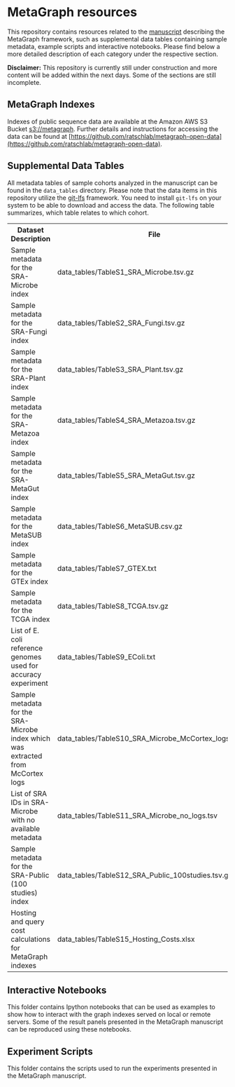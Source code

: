 # MetaGraph resources
This repository contains resources related to the [manuscript](https://www.biorxiv.org/content/10.1101/2020.10.01.322164v3) describing the MetaGraph framework, such as supplemental data tables containing sample metadata, example scripts and interactive notebooks. Please find below a more detailed description of each category under the respective section.

**Disclaimer:** This repository is currently still under construction and more content will be added within the next days. Some of the sections are still incomplete.

## MetaGraph Indexes

Indexes of public sequence data are available at the Amazon AWS S3 Bucket [s3://metagraph](https://metagraph.s3.amazonaws.com/index.html). Further details and  instructions for accessing the data can be found at [https://github.com/ratschlab/metagraph-open-data](https://github.com/ratschlab/metagraph-open-data).

## Supplemental Data Tables
All metadata tables of sample cohorts analyzed in the manuscript can be found in the `data_tables` directory. Please note that the data items in this repository utilize the [git-lfs](https://git-lfs.github.com/) framework. You need to install `git-lfs` on your system to be able to download and access the data. The following table summarizes, which table relates to which cohort.

[//]: # (The table styles are currently ignored by GitHub ... https://github.com/github/markup/issues/119)
<table style="width: 100%; table-layout: fixed;">
  <tr >
    <th style="width:40%;">Dataset Description</th>
    <th>File</th>
  </tr>
  <tr>
    <td>Sample metadata for the SRA-Microbe index</td>
    <td style="overflow:scroll;">data_tables/TableS1_SRA_Microbe.tsv.gz</td>
  </tr>
  <tr>
    <td>Sample metadata for the SRA-Fungi index</td>
    <td style="overflow:scroll;">data_tables/TableS2_SRA_Fungi.tsv.gz</td>
  </tr>
  <tr>
    <td>Sample metadata for the SRA-Plant index</td>
    <td style="overflow:scroll;">data_tables/TableS3_SRA_Plant.tsv.gz</td>
  </tr>
  <tr>
    <td>Sample metadata for the SRA-Metazoa index</td>
    <td style="overflow:scroll;">data_tables/TableS4_SRA_Metazoa.tsv.gz</td>
  </tr>
  <tr>
    <td>Sample metadata for the SRA-MetaGut index</td>
    <td style="overflow:scroll;">data_tables/TableS5_SRA_MetaGut.tsv.gz</td>
  </tr>
  <tr>
    <td>Sample metadata for the MetaSUB index</td>
    <td style="overflow:scroll;">data_tables/TableS6_MetaSUB.csv.gz</td>
  </tr>
  <tr>
    <td>Sample metadata for the GTEx index</td>
    <td style="overflow:scroll;">data_tables/TableS7_GTEX.txt</td>
  </tr>
  <tr>
    <td>Sample metadata for the TCGA index</td>
    <td style="overflow:scroll;">data_tables/TableS8_TCGA.tsv.gz</td>
  </tr>
  <tr>
    <td>List of E. coli reference genomes used for accuracy experiment</td>
    <td style="overflow:scroll;">data_tables/TableS9_EColi.txt</td>
  </tr>
  <tr>
    <td>Sample metadata for the SRA-Microbe index which was extracted from McCortex logs</td>
    <td style="overflow:scroll;">data_tables/TableS10_SRA_Microbe_McCortex_logs.tsv.gz</td>
  </tr>
  <tr>
    <td>List of SRA IDs in SRA-Microbe with no available metadata</td>
    <td style="overflow:scroll;">data_tables/TableS11_SRA_Microbe_no_logs.tsv</td>
  </tr>
  <tr>
    <td>Sample metadata for the SRA-Public (100 studies) index</td>
    <td style="overflow:scroll;">data_tables/TableS12_SRA_Public_100studies.tsv.gz</td>
  </tr>
  <tr>
    <td>Hosting and query cost calculations for MetaGraph indexes</td>
    <td style="overflow:scroll;">data_tables/TableS15_Hosting_Costs.xlsx</td>
  </tr>
</table>

## Interactive Notebooks
This folder contains Ipython notebooks that can be used as examples to show how to interact with the graph indexes served on local or remote servers. Some of the result panels presented in the MetaGraph manuscript can be reproduced using these notebooks.

## Experiment Scripts
This folder contains the scripts used to run the experiments presented in the MetaGraph manuscript.

